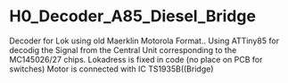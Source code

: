 # H0_Decoder_A85_Diesel_Bridge
Decoder for Lok using old Maerklin Motorola Format..
Using ATTiny85 for decodig the Signal from the Central Unit corresponding to the MC145026/27 chips.
Lokadress is fixed in code (no place on PCB for switches)
Motor is connected with IC TS1935B((Bridge)
